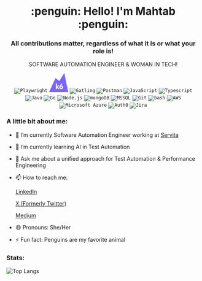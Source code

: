<h1 align="center"> :penguin: Hello! I'm Mahtab :penguin:</h1>

<h3 align="center">All contributions matter, regardless of what it is or what your role is!</h3>
<p align="center">SOFTWARE AUTOMATION ENGINEER & WOMAN IN TECH!</p>

<div align="center">
  <!-- Testing & Automation -->
  <code><img width="50" src="https://raw.githubusercontent.com/marwin1991/profile-technology-icons/refs/heads/main/icons/playwright.png" alt="Playwright" title="Playwright"/></code>
  <code><img width="50" src="https://raw.githubusercontent.com/devicons/devicon/ca28c779441053191ff11710fe24a9e6c23690d6/icons/k6/k6-original.svg" alt="K6" title="K6"/></code>
  <code><img width="50" src="https://gatling.io/hs-fs/hubfs/Gatling-logo-RVB.png?width=320&height=56&name=Gatling-logo-RVB.png" alt="Gatling" title="Gatling"/></code>
  <code><img width="50" src="https://raw.githubusercontent.com/marwin1991/profile-technology-icons/refs/heads/main/icons/postman.png" alt="Postman" title="Postman"/></code>
  <code><img width="50" src="https://raw.githubusercontent.com/marwin1991/profile-technology-icons/refs/heads/main/icons/javascript.png" alt="JavaScript" title="JavaScript"/></code>
  <code><img width="50" src="https://raw.githubusercontent.com/marwin1991/profile-technology-icons/refs/heads/main/icons/typescript.png" alt="Typescript" title="Typescript"/></code>
  <code><img width="50" src="https://raw.githubusercontent.com/marwin1991/profile-technology-icons/refs/heads/main/icons/java.png" alt="Java" title="Java"/></code>
  <code><img width="50" src="https://raw.githubusercontent.com/marwin1991/profile-technology-icons/refs/heads/main/icons/go.png" alt="Go" title="Go"/></code>
  <code><img width="50" src="https://raw.githubusercontent.com/marwin1991/profile-technology-icons/refs/heads/main/icons/node_js.png" alt="Node.js" title="Node.js"/></code>
  <code><img width="50" src="https://raw.githubusercontent.com/marwin1991/profile-technology-icons/refs/heads/main/icons/mongodb.png" alt="mongoDB" title="mongoDB"/></code>
  <code><img width="50" src="https://raw.githubusercontent.com/marwin1991/profile-technology-icons/refs/heads/main/icons/mssql.png" alt="MSSQL" title="MSSQL"/></code>
  <code><img width="50" src="https://raw.githubusercontent.com/marwin1991/profile-technology-icons/refs/heads/main/icons/git.png" alt="Git" title="Git"/></code>
  <code><img width="50" src="https://raw.githubusercontent.com/marwin1991/profile-technology-icons/refs/heads/main/icons/bash.png" alt="bash" title="bash"/></code>
  <code><img width="50" src="https://raw.githubusercontent.com/marwin1991/profile-technology-icons/refs/heads/main/icons/aws.png" alt="AWS" title="AWS"/></code>
  <code><img width="50" src="https://raw.githubusercontent.com/marwin1991/profile-technology-icons/refs/heads/main/icons/microsoft_azure.png" alt="Microsoft Azure" title="Microsoft Azure"/></code>
  <code><img width="50" src="https://www.vectorlogo.zone/logos/auth0/auth0-ar21.svg" alt="Auth0" title="Auth0"/></code>
  <code><img width="50" src="https://raw.githubusercontent.com/marwin1991/profile-technology-icons/refs/heads/main/icons/jira.png" alt="Jira" title="Jira"/></code>
</div>



### A little bit about me:

- 🔭 I’m currently Software Automation Engineer working at [Servita](https://servita.com)
- 🌱 I’m currently learning AI in Test Automation
- 💬 Ask me about a unified approach for Test Automation & Performance Engineering
- 📫 How to reach me:
  
     [LinkedIn](https://www.linkedin.com/in/mahtabnejad/)

     [X (Formerly Twitter)](https://mobile.x.com/mahtabnejad)

     [Medium](https://medium.com/@mahtabnejad)

- 😄 Pronouns: She/Her
- ⚡ Fun fact: Penguins are my favorite animal

### Stats:

![Top Langs](https://github-readme-stats.vercel.app/api/top-langs/?username=mahtabnejad90&layout=compact&theme=dark&hide=C)

